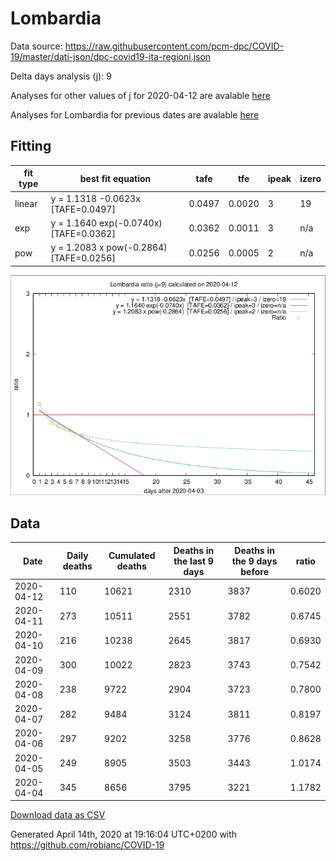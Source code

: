 # Lombardia

Data source: https://raw.githubusercontent.com/pcm-dpc/COVID-19/master/dati-json/dpc-covid19-ita-regioni.json

Delta days analysis (j): 9

Analyses for other values of j for 2020-04-12 are avalable [here](../2020-04-12/README.md)

Analyses for Lombardia for previous dates are avalable [here](../README.md)

## Fitting 
|fit type|best fit equation|tafe|tfe|ipeak|izero|
|-------|-----|--------|------|---|---|
|linear|y = 1.1318 -0.0623x  [TAFE=0.0497]|0.0497|0.0020|3|19|
|exp|y = 1.1640 exp(-0.0740x)  [TAFE=0.0362]|0.0362|0.0011|3|n/a|
|pow|y = 1.2083 x pow(-0.2864)  [TAFE=0.0256]|0.0256|0.0005|2|n/a|

![Plot](COVID-19_lombardia_j9_2020-04-12.png)

## Data
|Date|Daily deaths|Cumulated deaths|Deaths in the last 9 days|Deaths in the 9 days before|ratio|
|----|----------|-----------|-------|--------------------|-----|
|2020-04-12|110|10621|2310|3837|0.6020|
|2020-04-11|273|10511|2551|3782|0.6745|
|2020-04-10|216|10238|2645|3817|0.6930|
|2020-04-09|300|10022|2823|3743|0.7542|
|2020-04-08|238|9722|2904|3723|0.7800|
|2020-04-07|282|9484|3124|3811|0.8197|
|2020-04-06|297|9202|3258|3776|0.8628|
|2020-04-05|249|8905|3503|3443|1.0174|
|2020-04-04|345|8656|3795|3221|1.1782|

[Download data as CSV](COVID-19_lombardia_j9_2020-04-12.csv)

Generated April 14th, 2020 at 19:16:04 UTC+0200 with https://github.com/robianc/COVID-19
